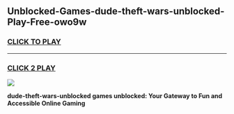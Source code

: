 
## Unblocked-Games-dude-theft-wars-unblocked-Play-Free-owo9w
<h3>
<a href="https://premium76.site?title=dude-theft-wars-unblocked&ref=18A1">CLICK TO PLAY</a></h3>
<hr>

<h3>
<a href="https://premium76.site?title=dude-theft-wars-unblocked&ref=18A1">CLICK 2 PLAY</a>
  
</h3>

<a href="https://premium76.site?title=dude-theft-wars-unblocked&ref=18A1"><img src="https://clearcache.store/games.png"></a>


**dude-theft-wars-unblocked games unblocked: Your Gateway to Fun and Accessible Online Gaming**
